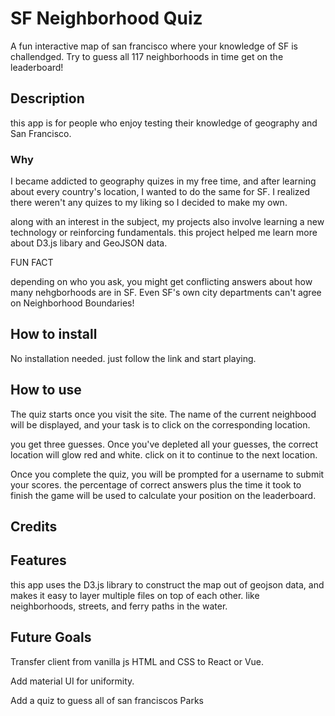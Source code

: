 # SF Neighborhood Quiz

A fun interactive map of san francisco where your knowledge of SF is challendged. Try to guess all 117 neighborhoods in time get on the leaderboard!

## Description

this app is for people who enjoy testing their knowledge of geography and San Francisco.

### Why

I became addicted to geography quizes in my free time, and after learning about every country's location, I wanted to do the same for SF. I realized there weren't any quizes to my liking so I decided to make my own.

along with an interest in the subject, my projects also involve learning a new technology or reinforcing fundamentals. this project helped me learn more about D3.js libary and GeoJSON data.

FUN FACT

depending on who you ask, you might get conflicting answers about how many nehgborhoods are in SF. Even SF's own city departments can't agree on Neighborhood Boundaries!

## How to install

No installation needed. just follow the link and start playing.

## How to use

The quiz starts once you visit the site. The name of the current neighbood will be displayed, and your task is to click on the corresponding location.

you get three guesses. Once you've depleted all your guesses, the correct location will glow red and white. click on it to continue to the next location.

Once you complete the quiz, you will be prompted for a username to submit your scores. the percentage of correct answers plus the time it took to finish the game will be used to calculate your position on the leaderboard.

## Credits

## Features

this app uses the D3.js library to construct the map out of geojson data, and makes it easy to layer multiple files on top of each other. like neighborhoods, streets, and ferry paths in the water.

## Future Goals

Transfer client from vanilla js HTML and CSS to React or Vue.

Add material UI for uniformity.

Add a quiz to guess all of san franciscos Parks
